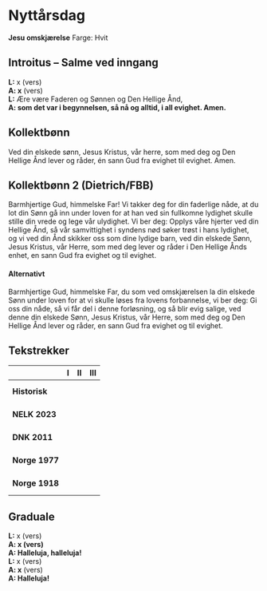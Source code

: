 # Nyttårsdag

**Jesu omskjærelse**
Farge: Hvit

## Introitus – Salme ved inngang

**L:** x (vers)  
**A: x** (vers)  
**L:** Ære være Faderen og Sønnen og Den Hellige Ånd,  
**A: som det var i begynnelsen, så nå og alltid, i all evighet. Amen.**  

## Kollektbønn

Ved din elskede sønn, Jesus Kristus, vår herre, som med deg og Den Hellige Ånd lever og råder, én sann Gud fra evighet til evighet. Amen.

## Kollektbønn 2 (Dietrich/FBB)

Barmhjertige Gud, himmelske Far! Vi takker deg for din faderlige nåde, at du lot din Sønn gå inn under loven for at han ved sin fullkomne lydighet skulle stille din vrede og lege vår ulydighet. Vi ber deg: Opplys våre hjerter ved din Hellige Ånd, så vår samvittighet i syndens nød søker trøst i hans lydighet, og vi ved din Ånd skikker oss som dine lydige barn, ved din elskede Sønn, Jesus Kristus, vår Herre, som med deg lever og råder i Den Hellige Ånds enhet, en sann Gud fra evighet og til evighet.

#### Alternativt

Barmhjertige Gud, himmelske Far, du som ved omskjærelsen la din elskede Sønn under loven for at vi skulle løses fra lovens forbannelse, vi ber deg: Gi oss din nåde, så vi får del i denne forløsning, og så blir evig salige, ved denne din elskede Sønn, Jesus Kristus, vår Herre, som med deg og Den Hellige Ånd lever og råder, en sann Gud fra evighet og til evighet.

## Tekstrekker

| |**I**|**II**|**III**|
|:---|:---:|:---:|:---:|
|**Historisk**| <br> <br> | <br> <br> | <br> <br> |
|**NELK 2023**| <br> <br> | <br> <br> | <br> <br> |
|**DNK 2011**| <br> <br> | <br> <br> | <br> <br> |
|**Norge 1977**| <br> <br> | <br> <br> | <br> <br> |
|**Norge 1918**| <br> <br> | <br> <br> | <br> <br> |

## Graduale

**L:** x (vers)  
**A: x (vers)**  
**A: Halleluja, halleluja!**  
**L:** x (vers)  
**A: x** (vers)  
**A: Halleluja!**